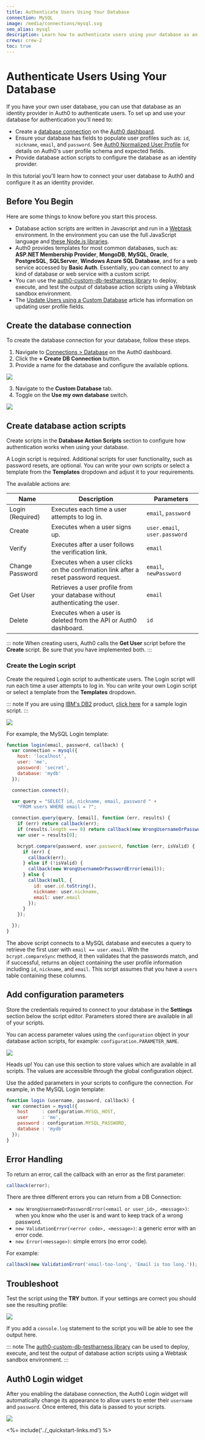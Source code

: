 ```yaml
---
title: Authenticate Users Using Your Database
connection: MySQL
image: /media/connections/mysql.svg
seo_alias: mysql
description: Learn how to authenticate users using your database as an identity provider.
crews: crew-2
toc: true
---
```


# Authenticate Users Using Your Database

If you have your own user database, you can use that database as an identity provider in Auth0 to authenticate users. To set up and use your database for authentication you'll need to:

* Create a [database connection](/connections/database) on the [Auth0 dashboard](${manage_url}).
* Ensure your database has fields to populate user profiles such as: `id`, `nickname`, `email`, and `password`. See [Auth0 Normalized User Profile](/user-profile/normalized) for details on Auth0's user profile schema and expected fields.
* Provide database action scripts to configure the database as an identity provider.

In this tutorial you'll learn how to connect your user database to Auth0 and configure it as an identity provider.

## Before You Begin

Here are some things to know before you start this process.

* Database action scripts are written in Javascript and run in a [Webtask](https://webtask.io/) environment. In the environment you can use the full JavaScript language and [these Node.js libraries](https://tehsis.github.io/webtaskio-canirequire/).
* Auth0 provides templates for most common databases, such as: **ASP.NET Membership Provider**, **MongoDB**, **MySQL**, **Oracle**, **PostgreSQL**, **SQLServer**, **Windows Azure SQL Database**, and for a web service accessed by **Basic Auth**. Essentially, you can connect to any kind of database or web service with a custom script.
* You can use the [auth0-custom-db-testharness library](https://www.npmjs.com/package/auth0-custom-db-testharness) to deploy, execute, and test the output of database action scripts using a Webtask sandbox environment.
* The [Update Users using a Custom Database](/user-profile/customdb) article has information on updating user profile fields.

## Create the database connection

To create the database connection for your database, follow these steps.

1. Navigate to [Connections > Database](${manage_url}/#/connections/database) on the Auth0 dashboard.
2. Click the **+ Create DB Connection** button.
3. Provide a name for the database and configure the available options.

![](/media/articles/connections/database/database-connections.png)

3. Navigate to the **Custom Database** tab.
4. Toggle on the **Use my own database** switch.

![](/media/articles/connections/database/custom-database.png)

## Create database action scripts

Create scripts in the **Database Action Scripts** section to configure how authentication works when using your database.

A Login script is required. Additional scripts for user functionality, such as password resets, are optional. You can write your own scripts or select a template from the **Templates** dropdown and adjust it to your requirements.

The available actions are:

Name | Description | Parameters
-------|-------------|-----------
Login (Required) | Executes each time a user attempts to log in. | `email`, `password`
Create | Executes when a user signs up. | `user.email`, `user.password`
Verify | Executes after a user follows the verification link. | `email`
Change Password | Executes when a user clicks on the confirmation link after a reset password request. | `email`, `newPassword`
Get User | Retrieves a user profile from your database without authenticating the user. | `email`
Delete | Executes when a user is deleted from the API or Auth0 dashboard. | `id`

::: note
When creating users, Auth0 calls the **Get User** script before the **Create** script. Be sure that you have implemented both.
:::

### Create the Login script

Create the required Login script to authenticate users. The Login script will run each time a user attempts to log in. You can write your own Login script or select a template from the **Templates** dropdown.

::: note
If you are using [IBM's DB2](https://www.ibm.com/analytics/us/en/technology/db2/) product, [click here](/connections/database/db2-script) for a sample login script.
:::

![](/media/articles/connections/database/mysql/db-connection-login-script.png)

For example, the MySQL Login template:

```js
function login(email, password, callback) {
  var connection = mysql({
    host: 'localhost',
    user: 'me',
    password: 'secret',
    database: 'mydb'
  });

  connection.connect();

  var query = "SELECT id, nickname, email, password " +
    "FROM users WHERE email = ?";

  connection.query(query, [email], function (err, results) {
    if (err) return callback(err);
    if (results.length === 0) return callback(new WrongUsernameOrPasswordError(email));
    var user = results[0];

    bcrypt.compare(password, user.password, function (err, isValid) {
      if (err) {
        callback(err);
      } else if (!isValid) {
        callback(new WrongUsernameOrPasswordError(email));
      } else {
        callback(null, {
          id: user.id.toString(),
          nickname: user.nickname,
          email: user.email
        });
      }
    });

  });
}

```

The above script connects to a MySQL database and executes a query to retrieve the first user with `email == user.email`. With the `bcrypt.compareSync` method, it then validates that the passwords match, and if successful, returns an object containing the user profile information including `id`, `nickname`, and `email`. This script assumes that you have a `users` table containing these columns.

## Add configuration parameters

Store the credentials required to connect to your database in the **Settings** section below the script editor. Parameters stored there are available in all of your scripts.

You can access parameter values using the `configuration` object in your database action scripts, for example: `configuration.PARAMETER_NAME`.

![](/media/articles/connections/database/mysql/db-connection-configurate.png)

Heads up! You can use this section to store values which are available in all scripts. 
The values are accessible through the global configuration object.

Use the added parameters in your scripts to configure the connection. For example, in the MySQL Login template:

```js
function login (username, password, callback) {
  var connection = mysql({
    host     : configuration.MYSQL_HOST,
    user     : 'me',
    password : configuration.MYSQL_PASSWORD,
    database : 'mydb'
  });
}
```

## Error Handling

To return an error, call the callback with an error as the first parameter:

```js
callback(error);
```

There are three different errors you can return from a DB Connection:

* `new WrongUsernameOrPasswordError(<email or user_id>, <message>)`: when you know who the user is and want to keep track of a wrong password.
* `new ValidationError(<error code>, <message>)`: a generic error with an error code.
* `new Error(<message>)`: simple errors (no error code).

For example:

```js
callback(new ValidationError('email-too-long', 'Email is too long.'));
```

## Troubleshoot

Test the script using the **TRY** button. If your settings are correct you should see the resulting profile:

![](/media/articles/connections/database/mysql/db-connection-try-ok.png)

If you add a `console.log` statement to the script you will be able to see the output here.

::: note
The [auth0-custom-db-testharness library](https://www.npmjs.com/package/auth0-custom-db-testharness) can be used to deploy, execute, and test the output of database action scripts using a Webtask sandbox environment.
:::

## Auth0 Login widget

After you enabling the database connection, the Auth0 Login widget will automatically change its appearance to allow users to enter their `username` and `password`. Once entered, this data is passed to your scripts.

![](/media/articles/connections/database/mysql/db-connection-widget.png)

<%= include('../_quickstart-links.md') %>
